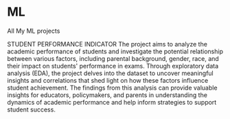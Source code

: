 # ML
All My ML projects 

STUDENT PERFORMANCE INDICATOR
The project aims to analyze the academic performance of students and investigate the potential relationship between various factors, including parental background, gender, race, and their impact on students' performance in exams. Through exploratory data analysis (EDA), the project delves into the dataset to uncover meaningful insights and correlations that shed light on how these factors influence student achievement. The findings from this analysis can provide valuable insights for educators, policymakers, and parents in understanding the dynamics of academic performance and help inform strategies to support student success.
